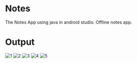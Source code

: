 # Notes
The Notes App using java in android studio.
Offline notes app.

# Output

![1](https://user-images.githubusercontent.com/85785487/210867507-8abe16a6-f2bb-499b-b0d0-6b5c2a0dad83.jpeg)
![2](https://user-images.githubusercontent.com/85785487/210867519-92130f3d-8872-4ed7-a413-d3636a564f66.jpeg)
![3](https://user-images.githubusercontent.com/85785487/210867529-e9a0d916-cd10-4092-bdb8-8b3dedda2458.jpeg)
![4](https://user-images.githubusercontent.com/85785487/210867566-b941d3c8-8d24-426c-8724-54b20eca70f0.jpeg)
![5](https://user-images.githubusercontent.com/85785487/210867581-9664e5e6-a2a4-4c84-9c37-8b7ca3f228ef.jpeg)
